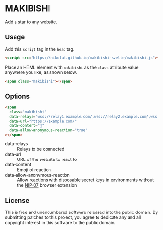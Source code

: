 # MAKIBISHI

Add a star to any website.

## Usage

Add this `script` tag in the `head` tag.

```html
<script src="https://nikolat.github.io/makibishi-svelte/makibishi.js"></script>
```

Place an HTML element with `makibishi` as the `class` attribute value anywhere you like, as shown below.

```html
<span class="makibishi"></span>
```

## Options

```html
<span
  class="makibishi"
  data-relays="wss://relay1.example.com/,wss://relay2.example.com/,wss://relay3.example.com/"
  data-url="https://example.com/"
  data-content="🤙"
  data-allow-anonymous-reaction="true"
></span>
```

<dl>
  <dt>data-relays</dt>
  <dd>Relays to be connected</dd>
  <dt>data-url</dt>
  <dd>URL of the website to react to</dd>
  <dt>data-content</dt>
  <dd>Emoji of reaction</dd>
  <dt>data-allow-anonymous-reaction</dt>
  <dd>Allow reactions with disposable secret keys in environments without the <a href="https://github.com/nostr-protocol/nips/blob/master/07.md">NIP-07</a> browser extension</dd>
</dl>

## License

This is free and unencumbered software released into the public domain.
By submitting patches to this project, you agree to dedicate any and all copyright interest in this software to the public domain.
